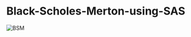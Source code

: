 # Black-Scholes-Merton-using-SAS

![BSM](https://github.com/user-attachments/assets/c10dfe4a-864f-4626-aff4-6b89e75090f6)
